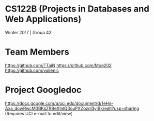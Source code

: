 # CS122B (Projects in Databases and Web Applications) 
Winter 2017 | Group 42

# Team Members
https://github.com/TTaiN
https://github.com/Moe202
https://github.com/yolienic

# Project Googledoc
https://docs.google.com/a/uci.edu/document/d/1eHn-Axa_dowRwcM0BKsZRBeXInlQ3ouPXZoznl3ylBk/edit?usp=sharing
(Requires UCI e-mail to edit/view)
